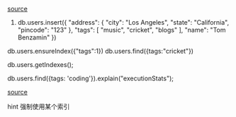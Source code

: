 [source](https://www.runoob.com/mongodb/mongodb-advanced-indexing.html)

1. db.users.insert({
   "address": {
      "city": "Los Angeles",
      "state": "California",
      "pincode": "123"
   },
   "tags": [
      "music",
      "cricket",
      "blogs"
   ],
   "name": "Tom Benzamin"
})

db.users.ensureIndex({"tags":1})
db.users.find({tags:"cricket"})
<!-- db.users.find({tags:"cricket"}).explain() -->
db.users.getIndexes();

db.users.find({tags: 'coding'}).explain("executionStats");

[source](https://www.cnblogs.com/huangxincheng/p/5737222.html)

hint 强制使用某个索引